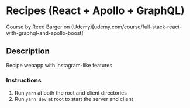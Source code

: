 # Recipes (React + Apollo + GraphQL)

Course by Reed Barger on (Udemy)[udemy.com/course/full-stack-react-with-graphql-and-apollo-boost]

## Description

Recipe webapp with instagram-like features

### Instructions

1. Run `yarn` at both the root and client directories
2. Run `yarn dev` at root to start the server and client
